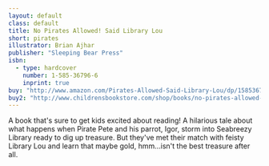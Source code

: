 ```yaml
---
layout: default
class: default
title: No Pirates Allowed! Said Library Lou
short: pirates
illustrator: Brian Ajhar
publisher: "Sleeping Bear Press"
isbn:
  - type: hardcover
    number: 1-585-36796-6
    inprint: true
buy: "http://www.amazon.com/Pirates-Allowed-Said-Library-Lou/dp/1585367966/ref=sr_1_4?ie=UTF8&qid=1357801183&sr=8-4&keywords=no+pirates+allowed"
buy2: "http://www.childrensbookstore.com/shop/books/no-pirates-allowed-said-library-lou-9781585367962/"
---
```


A book that's sure to get kids excited about reading! A hilarious tale about what happens when Pirate Pete and his parrot, Igor, storm into Seabreezy Library ready to dig up treasure. But they've met their match with feisty Library Lou and learn that maybe gold, hmm…isn't the best treasure after all.